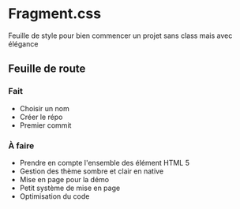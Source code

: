 # Fragment.css
Feuille de style pour bien commencer un projet sans class mais avec élégance 

## Feuille de route
### Fait
- Choisir un nom
- Créer le répo
- Premier commit

### À faire
- Prendre en compte l'ensemble des élément HTML 5
- Gestion des thème sombre et clair en native
- Mise en page pour la démo
- Petit système de mise en page 
- Optimisation du code
